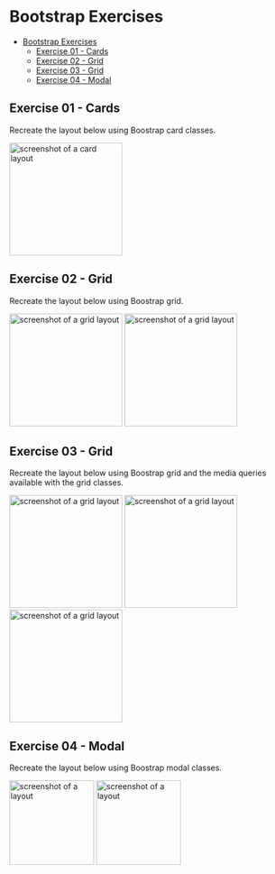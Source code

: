 # Bootstrap Exercises

- [Bootstrap Exercises](#bootstrap-exercises)
  - [ Exercise 01 - Cards](#-exercise-01---cards)
  - [ Exercise 02 - Grid](#-exercise-02---grid)
  - [ Exercise 03 - Grid](#-exercise-03---grid)
  - [ Exercise 04 - Modal](#-exercise-04---modal)

## <a id="ex01"></a> Exercise 01 - Cards

Recreate the layout below using Boostrap card classes.

<img src="../_assets/bootstrap-exercises/bootstrap-ex01-cards.png" height=200 alt="screenshot of a card layout">

## <a id="ex02"></a> Exercise 02 - Grid

Recreate the layout below using Boostrap grid.

<img src="../_assets/bootstrap-exercises/bootstrap-ex02-grid-01.png" height=200 alt="screenshot of a grid layout">
<img src="../_assets/bootstrap-exercises/bootstrap-ex02-grid-02.png" height=200 alt="screenshot of a grid layout">

## <a id="ex03"></a> Exercise 03 - Grid

Recreate the layout below using Boostrap grid and the media queries available with the grid classes.

<img src="../_assets/bootstrap-exercises/bootstrap-ex03-grid-01.png" height=200 alt="screenshot of a grid layout">
<img src="../_assets/bootstrap-exercises/bootstrap-ex03-grid-02.png" height=200 alt="screenshot of a grid layout">
<img src="../_assets/bootstrap-exercises/bootstrap-ex03-grid-03.png" height=200 alt="screenshot of a grid layout">

## <a id="ex04"></a> Exercise 04 - Modal

Recreate the layout below using Boostrap modal classes.

<img src="../_assets/bootstrap-exercises/bootstrap-ex04-modal-01.png" height=150 alt="screenshot of a layout">
<img src="../_assets/bootstrap-exercises/bootstrap-ex04-modal-02.png" height=150 alt="screenshot of a layout">
